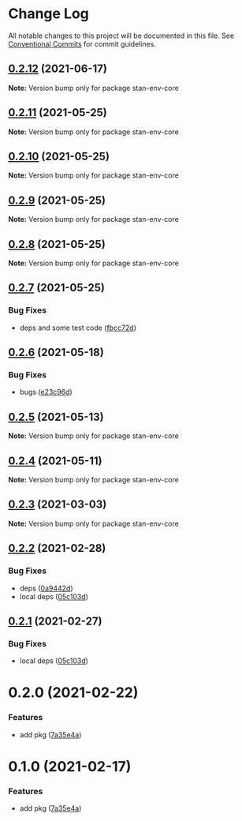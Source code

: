 # Change Log

All notable changes to this project will be documented in this file.
See [Conventional Commits](https://conventionalcommits.org) for commit guidelines.

## [0.2.12](https://github.com/planjs/stan/compare/stan-env-core@0.2.11...stan-env-core@0.2.12) (2021-06-17)

**Note:** Version bump only for package stan-env-core





## [0.2.11](https://github.com/planjs/stan/compare/stan-env-core@0.2.10...stan-env-core@0.2.11) (2021-05-25)

**Note:** Version bump only for package stan-env-core





## [0.2.10](https://github.com/planjs/stan/compare/stan-env-core@0.2.9...stan-env-core@0.2.10) (2021-05-25)

**Note:** Version bump only for package stan-env-core





## [0.2.9](https://github.com/planjs/stan/compare/stan-env-core@0.2.8...stan-env-core@0.2.9) (2021-05-25)

**Note:** Version bump only for package stan-env-core





## [0.2.8](https://github.com/planjs/stan/compare/stan-env-core@0.2.7...stan-env-core@0.2.8) (2021-05-25)

**Note:** Version bump only for package stan-env-core





## [0.2.7](https://github.com/planjs/stan/compare/stan-env-core@0.2.5...stan-env-core@0.2.7) (2021-05-25)


### Bug Fixes

* deps and some test code ([fbcc72d](https://github.com/planjs/stan/commit/fbcc72df300643f65df99e8f05462f0749e26f02))





## [0.2.6](https://github.com/planjs/stan/compare/stan-env-core@0.2.2...stan-env-core@0.2.6) (2021-05-18)


### Bug Fixes

* bugs ([e23c96d](https://github.com/planjs/stan/commit/e23c96dff8efd75940054eb6b826f4ee65030ac5))





## [0.2.5](https://github.com/planjs/stan/compare/stan-env-core@0.2.4...stan-env-core@0.2.5) (2021-05-13)

**Note:** Version bump only for package stan-env-core





## [0.2.4](https://github.com/planjs/stan/compare/stan-env-core@0.2.3...stan-env-core@0.2.4) (2021-05-11)

**Note:** Version bump only for package stan-env-core





## [0.2.3](https://github.com/planjs/stan/compare/stan-env-core@0.2.1...stan-env-core@0.2.3) (2021-03-03)

**Note:** Version bump only for package stan-env-core





## [0.2.2](https://github.com/planjs/stan/compare/stan-env-core@0.1.0...stan-env-core@0.2.2) (2021-02-28)


### Bug Fixes

* deps ([0a9442d](https://github.com/planjs/stan/commit/0a9442da1156886b299fe7b3c8234c61e7143066))
* local deps ([05c103d](https://github.com/planjs/stan/commit/05c103ded88889e9d4b1d5c8b79e1d3cf043b559))





## [0.2.1](https://github.com/planjs/stan/compare/stan-env-core@0.2.0...stan-env-core@0.2.1) (2021-02-27)


### Bug Fixes

* local deps ([05c103d](https://github.com/planjs/stan/commit/05c103ded88889e9d4b1d5c8b79e1d3cf043b559))





# 0.2.0 (2021-02-22)


### Features

* add pkg ([7a35e4a](https://github.com/planjs/stan/commit/7a35e4afe1290d87c459c3954999f1732c1ca272))





# 0.1.0 (2021-02-17)


### Features

* add pkg ([7a35e4a](https://github.com/planjs/stan/commit/7a35e4afe1290d87c459c3954999f1732c1ca272))
